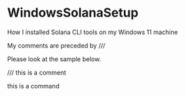 # WindowsSolanaSetup
How I installed Solana CLI tools on my Windows 11 machine

My comments are preceded by ///

Please look at the sample below.

/// this is a comment

this is a command
